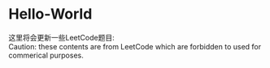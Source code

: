 # Hello-World
这里将会更新一些LeetCode题目:  
Caution: these contents are from LeetCode which are forbidden to used for commerical purposes.
